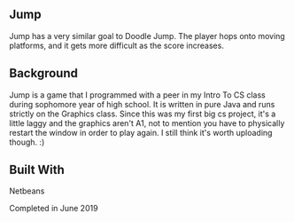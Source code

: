 <h2>Jump</h2>
<p>Jump has a very similar goal to Doodle Jump. The player hops onto moving platforms, and it gets more difficult as the score increases.</p>
  
<h2>Background</h2>
  <p>Jump is a game that I programmed with a peer in my Intro To CS class during sophomore year of high school. It is written in pure Java and runs strictly on the Graphics class. Since this was my first big cs project, it's a little laggy and the graphics aren't A1, not to mention you have to physically restart the window in order to play again. I still think it's worth uploading though. :)</p>
  
<h2>Built With</h2>
  <p>Netbeans</p>
  <p>Completed in June 2019</p>
